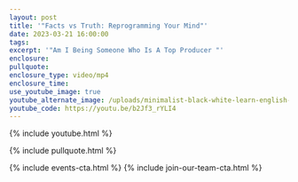 ```yaml
---
layout: post
title: '"Facts vs Truth: Reprogramming Your Mind"'
date: 2023-03-21 16:00:00
tags:
excerpt: '"Am I Being Someone Who Is A Top Producer "'
enclosure:
pullquote:
enclosure_type: video/mp4
enclosure_time:
use_youtube_image: true
youtube_alternate_image: /uploads/minimalist-black-white-learn-english-class-youtube-thumbnail-1-2.png
youtube_code: https://youtu.be/b2Jf3_rYLI4
---
```

{% include youtube.html %}

{% include pullquote.html %}

{% include events-cta.html %} {% include join-our-team-cta.html %}